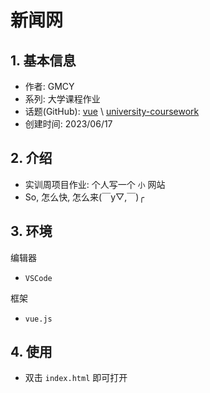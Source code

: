 # 新闻网

## 1. 基本信息

- 作者: GMCY
- 系列: 大学课程作业
- 话题(GitHub): [vue](https://github.com/topics/vue) \ [university-coursework](https://github.com/topics/university-coursework)
- 创建时间: 2023/06/17

## 2. 介绍

- 实训周项目作业: 个人写一个 `小` 网站
- So, 怎么快, 怎么来(￣y▽,￣)╭ 


## 3. 环境

编辑器
- `VSCode`

框架
- `vue.js`

## 4. 使用

- 双击 `index.html` 即可打开